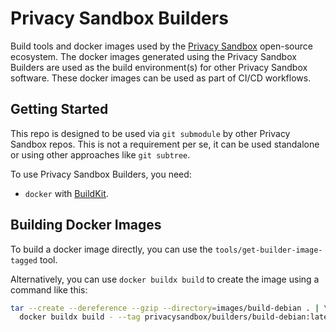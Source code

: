 # Privacy Sandbox Builders

Build tools and docker images used by the [Privacy Sandbox](https://github.com/privacysandbox)
open-source ecosystem. The docker images generated using the Privacy Sandbox Builders are used as
the build environment(s) for other Privacy Sandbox software. These docker images can be used as part
of CI/CD workflows.

## Getting Started

This repo is designed to be used via `git submodule` by other Privacy Sandbox repos. This is not a
requirement per se, it can be used standalone or using other approaches like `git subtree`.

To use Privacy Sandbox Builders, you need:

-   `docker` with [BuildKit](https://docs.docker.com/build/buildkit/).

## Building Docker Images

To build a docker image directly, you can use the `tools/get-builder-image-tagged` tool.

Alternatively, you can use `docker buildx build` to create the image using a command like this:

```sh
tar --create --dereference --gzip --directory=images/build-debian . | \
  docker buildx build - --tag privacysandbox/builders/build-debian:latest`
```
